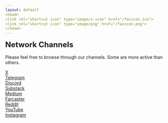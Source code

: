 ```yaml
---
layout: default
<head>
<link rel="shortcut icon" type="image/x-icon" href="/favicon.ico">
<link rel="shortcut icon" type="image/png" href="/favicon.png">
</head>
---
```

<b><font size="5">Network Channels</font></b>
<br>
<br>
Please feel free to browse through our channels. Some are more active than others.

<a href="https://x.com/netxork" target="_blank">X</a>
<br>
<a href="https://t.me/networkfoundation" target="_blank">Telegram</a>
<br>
<a href="https://discord.gg/sCtK6YK" target="_blank">Discord</a>
<br>
<a href="https://network.substack.com/" target="_blank">Substack</a>
<br>
<a href="https://medium.com/@network" target="_blank">Medium</a>
<br>
<a href="https://farcaster.xyz/netxork" target="_blank">Farcaster</a>
<br>
<a href="https://reddit.com/r/netxork" target="_blank">Reddit</a>
<br>
<a href="https://youtube.com/@netxork" target="_blank">YouTube</a>
<br>
<a href="https://instagram.com/netxork" target="_blank">Instagram</a>
<br>




